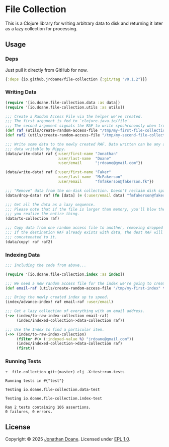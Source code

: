 # File Collection
This is a Clojure library for writing arbitrary data to disk and returning it later as a lazy collection for processing.

## Usage
### Deps
Just pull it directly from GitHub for now.
```clojure
{:deps {io.github.jrdoane/file-collection {:git/tag "v0.1.2"}}}
```

### Writing Data
```clojure
(require '[io.doane.file-collection.data :as data])
(require '[io.doane.file-collection.utils :as utils])

;;; Create a Random Access File via the helper we've created.
;;; The first argument is fed to `clojure.java.io/file`.
;;; The second argument signals the RAF to write synchronously when true.
(def raf (utils/create-random-access-file "/tmp/my-first-file-collection" true))
(def raf2 (utils/create-random-access-file "/tmp/my-second-file-collection" true))

;;; Write some data to the newly created RAF. Data written can be any arbitrary
;;; data writable by Nippy.
(data/write-data! raf {:user/first-name "Jonathan"
                       :user/last-name  "Doane"
                       :user/email      "jrdoane@gmail.com"})

(data/write-data! raf {:user/first-name "Faker"
                       :user/last-name  "McFakerson"
                       :user/email      "fmfakerson@fakerson.fk"})

;;; "Remove" data from the on-disk collection. Doesn't reclaim disk space.
(data/drop-data! raf (fn [data] (= (:user/email data) "fmfakerson@fakerson.fk")))

;;; Get all the data as a lazy sequence.
;;; Please note that if the file is larger than memory, you'll blow the heap if
;;; you realize the entire thing.
(data/to-collection raf)

;;; Copy data from one random access file to another, removing dropped data.
;;; If the destination RAF already exists with data, the dest RAF will be
;;; concatenated to it.
(data/copy! raf raf2)
```

### Indexing Data
```clojure
;;; Including the code from above...

(require '[io.doane.file-collection.index :as index])

;;; We need a new random access file for the index we're going to create.
(def email-raf (utils/create-random-access-file "/tmp/my-first-index" true))

;;; Bring the newly created index up to speed.
(index/advance-index! raf email-raf :user/email)

;;; Get a lazy collection of everything with an email address.
(->> (index/to-raw-index-collection email-raf)
     (index/indexed-collection->data-collection raf))

;;; Use the Index to find a particular item.
(->> (index/to-raw-index-collection)
     (filter #(= (:indexed-value %) "jrdoane@gmail.com"))
     (index/indexed-collection->data-collection raf)
     (first))
```

### Running Tests
```shell
➜  file-collection git:(master) clj -X:test:run-tests

Running tests in #{"test"}

Testing io.doane.file-collection.data-test

Testing io.doane.file-collection.index-test

Ran 2 tests containing 106 assertions.
0 failures, 0 errors.
```

## License
Copyright &copy; 2025 [Jonathan Doane][].
Licensed under [EPL 1.0](license.md).

<!-- Some Links and stuff. -->
[Jonathan Doane]: mailto:jrdoane@gmail.com

